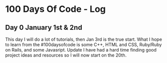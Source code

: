 # 100 Days Of Code - Log

## Day 0 January 1st & 2nd
This day I will do a lot of tutorials, then Jan 3rd is the true start.
What I hope to learn from the #100daysofcode is some C++, HTML and CSS, Ruby/Ruby on Rails, and some Javasript.
Update
I have had a hard time finding good project ideas and resources so I will now start on the 20th.
